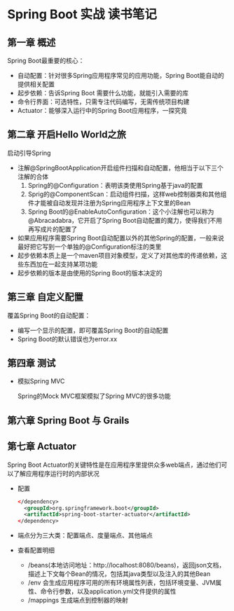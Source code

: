 # Spring Boot 实战 读书笔记

## 第一章 概述

Spring Boot最重要的核心：

* 自动配置：针对很多Spring应用程序常见的应用功能，Spring Boot能自动的提供相关配置
* 起步依赖：告诉Spring Boot 需要什么功能，就能引入需要的库
* 命令行界面：可选特性，只需专注代码编写，无需传统项目构建
* Actuator：能够深入运行中的Spring Boot应用程序，一探究竟

## 第二章 开启Hello World之旅

启动引导Spring

* 注解@SpringBootApplication开启组件扫描和自动配置，他相当于以下三个注解的合体
  1. Spring的@Configuration：表明该类使用Spring基于java的配置
  2. Sprig的@ComponentScan：启动组件扫描，这样web控制器类和其他组件才能被自动发现并注册为Spring应用程序上下文里的Bean
  3. Spring Boot的@EnableAutoConfiguration：这个小注解也可以称为@Abracadabra，它开启了Spring Boot自动配置的魔力，使得我们不用再写成片的配置了
* 如果应用程序需要Spring Boot自动配置以外的其他Spring的配置，一般来说最好把它写到一个单独的@Configuration标注的类里
* 起步依赖本质上是一个maven项目对象模型，定义了对其他库的传递依赖，这些东西加在一起支持某项功能
* 起步依赖的版本是由使用的Spring Boot的版本决定的

## 第三章 自定义配置

覆盖Spring Boot的自动配置：

* 编写一个显示的配置，即可覆盖Spring Boot的自动配置
* Spring Boot的默认错误也为error.xx

## 第四章 测试

* 模拟Spring MVC

  Spring的Mock MVC框架模拟了Spring MVC的很多功能

## 第六章 Spring Boot 与 Grails

## 第七章 Actuator

Spring Boot Actuator的关键特性是在应用程序里提供众多web端点，通过他们可以了解应用程序运行时的内部状况

* 配置

  ```xml
  </dependency>
    <groupId>org.springframework.boot</groupId> 
    <artifactId>spring-boot-starter-actuator</artifactId> 
  </dependency>
  ```

* 端点分为三大类：配置端点、度量端点、其他端点

* 查看配置明细

  * /beans(本地访问地址：http://localhost:8080/beans)，返回json文档，描述上下文每个Bean的情况，包括其java类型以及注入的其他Bean
  * /env 会生成应用程序可用的所有环境属性列表，包括环境变量、JVM属性、命令行参数，以及application.yml文件提供的属性
  * /mappings 生成端点到控制器的映射







